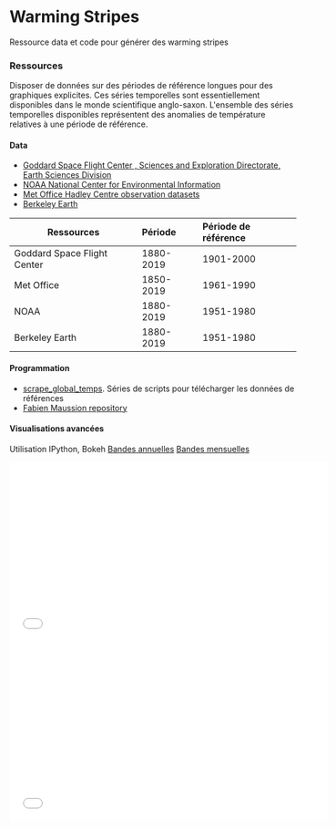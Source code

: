 # Warming Stripes
Ressource data et code pour générer des warming stripes

### Ressources
Disposer de données sur des périodes de référence longues pour des graphiques explicites. Ces séries temporelles sont essentiellement disponibles dans le monde scientifique anglo-saxon.
L'ensemble des séries temporelles disponibles représentent des anomalies de température relatives à une période de référence.

#### Data
* [Goddard Space Flight Center , Sciences and Exploration Directorate, Earth Sciences Division](https://data.giss.nasa.gov/gistemp/)
* [NOAA National Center for Environmental Information](https://www.ncdc.noaa.gov/cag/global/time-series/globe)
* [Met Office Hadley Centre observation datasets](ttps://www.metoffice.gov.uk/hadobs/hadcrut4/)
* [Berkeley Earth](http://berkeleyearth.lbl.gov/)

|Ressources	                 | Période   | Période de référence |
|----------------------------|:----------|:---------------------|
|Goddard Space Flight Center | 1880-2019 | 1901-2000            |
| Met Office                 | 1850-2019 | 1961-1990            |
| NOAA                       | 1880-2019 | 1951-1980            |
| Berkeley Earth             | 1880-2019 | 1951-1980            |


#### Programmation
* [scrape_global_temps](https://github.com/hausfath/scrape_global_temps). Séries de scripts pour télécharger les données de références
* [Fabien Maussion repository](https://github.com/fmaussion/bokeh-stripes)

#### Visualisations avancées
Utilisation IPython, Bokeh
 [Bandes annuelles](../annual-stripes-700x300.html)
 [Bandes mensuelles](../monthly-stripes-700x300.html)
 
<iframe width="560" height="315" src="annual-stripes-700x300.html" frameborder="0" allowfullscreen></iframe>

<iframe width="560" height="315" src="monthly-stripes-700x300.html" frameborder="0" allowfullscreen></iframe>